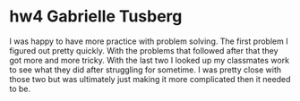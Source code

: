 # hw4 Gabrielle Tusberg


I was happy to have more practice with problem solving. The first problem I figured out pretty quickly. With the problems that followed after that they got more and more tricky. With the last two I looked up my classmates work to see what they did after struggling for sometime. I was pretty close with those two but was ultimately just making it more complicated then it needed to be. 
